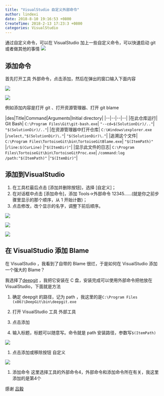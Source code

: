```yaml
---
title: "VisualStudio 自定义外部命令"
author: lindexi
date: 2018-8-10 19:16:53 +0800
CreateTime: 2018-2-13 17:23:3 +0800
categories: VisualStudio
---
```


通过自定义命令，可以在 VisualStudio 加上一些自定义命令，可以快速启动 git 或者做其他的事情
![](http://image.acmx.xyz/34fdad35-5dfe-a75b-2b4b-8c5e313038e2%2F2017102417838.jpg)

<!--more-->


<div id="toc"></div>


## 添加命令

首先打开工具 外部命令，点击添加，然后在弹出的窗口输入下面内容

![](http://image.acmx.xyz/34fdad35-5dfe-a75b-2b4b-8c5e313038e2%2F20171024171253.jpg)

![](http://image.acmx.xyz/34fdad35-5dfe-a75b-2b4b-8c5e313038e2%2F2017102417130.jpg)

例如添加内容是打开 git 、打开资源管理器、打开 git blame

|des|Title|Command|Arguments|Initial directory|
|--|--|--|--|
|在此仓库运行| Git Bash|	`C:\Program Files\Git\git-bash.exe`|	`"--cd=$(SolutionDir)/.."`|	`"$(SolutionDir)/.."`|
|在资源管理器中打开仓库|	`C:\Windows\explorer.exe`	|`/select,"$(SolutionDir)\."`|	`"$(SolutionDir)\."`|
|追溯这个文件|	`C:\Program Files\TortoiseGit\bin\TortoiseGitBlame.exe`|	`"$(ItemPath)"` |`/line:$(CurLine)`	|`"$(ItemDir)"`|
|显示此文件的日志|	`C:\Program Files\TortoiseGit\bin\TortoiseGitProc.exe`|	`/command:log /path:"$(ItemPath)"`	|`"$(ItemDir)"`|

## 添加到VisualStudio

1. 在工具栏最后点击 [添加并删除按钮]，选择 [自定义]；
1. 在对话框中点击 [添加命令]，添加 Tools→外部命令 12345……(就是你之前步骤里显示的那个顺序，从 1 开始计数)；
1. 点击修改，改个显示的名字，调整下前后顺序。

![](http://image.acmx.xyz/34fdad35-5dfe-a75b-2b4b-8c5e313038e2%2F20171024175519.jpg)

![](http://image.acmx.xyz/34fdad35-5dfe-a75b-2b4b-8c5e313038e2%2F20171024175526.jpg)

![](http://image.acmx.xyz/34fdad35-5dfe-a75b-2b4b-8c5e313038e2%2F20171024175552.jpg)

## 在 VisualStudio 添加 Blame

在 VisualStudio ，我看到了自带的 Blame 很烂，于是如何在 VisualStudio 添加一个强大的 Blame？

我选择了[deepgit](http://www.syntevo.com/deepgit/tour) ，我把它安装在 C 盘，安装完成可以使用外部命令把他放在 VisualStudio，下面就是方法

1. 确定 deepgit 的路径，记为 path ，我这里的是`C:\Program Files (x86)\DeepGit\bin\deepgit.exe`

1. 打开 VisualStudio 工具 外部工具

1. 点击添加

1. 输入标题，标题可以随意写。命令就是 path 安装路径，参数写`$(ItemPath)`

![](http://image.acmx.xyz/34fdad35-5dfe-a75b-2b4b-8c5e313038e2%2F2017101010119.jpg)

1. 点击添加或移除按钮 自定义

![](http://image.acmx.xyz/34fdad35-5dfe-a75b-2b4b-8c5e313038e2%2F20171010101234.jpg)

1. 添加命令 这里选择工具的外部命令4，外部命令和添加命令所在有关，我这里添加的是第4个


感谢 [吕毅 ](https://walterlv.gitee.io/ )

